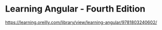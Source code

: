 # Learning Angular - Fourth Edition

https://learning.oreilly.com/library/view/learning-angular/9781803240602/


